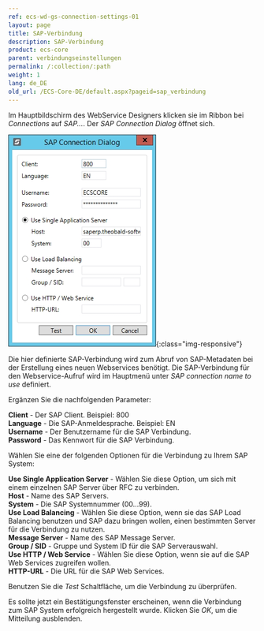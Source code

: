 ```yaml
---
ref: ecs-wd-gs-connection-settings-01
layout: page
title: SAP-Verbindung
description: SAP-Verbindung
product: ecs-core
parent: verbindungseinstellungen
permalink: /:collection/:path
weight: 1
lang: de_DE
old_url: /ECS-Core-DE/default.aspx?pageid=sap_verbindung
---
```


Im Hauptbildschirm des WebService Designers klicken sie im Ribbon bei *Connections* auf *SAP...*. Der *SAP Connection Dialog* öffnet sich.

![WSD-SAPConnection](/img/content/ecscore-wsd_19.png){:class="img-responsive"}

Die hier definierte SAP-Verbindung wird zum Abruf von SAP-Metadaten bei der Erstellung eines neuen Webservices benötigt.
Die SAP-Verbindung für den Webservice-Aufruf wird im Hauptmenü unter *SAP connection name to use* definiert.  


Ergänzen Sie die nachfolgenden Parameter:

**Client** - Der SAP Client. Beispiel: 800<br>
**Language** - Die SAP-Anmeldesprache. Beispiel: EN<br>
**Username** -	Der Benutzername für die SAP Verbindung.<br>
**Password** -	Das Kennwort für die SAP Verbindung.<br>

Wählen Sie eine der folgenden Optionen für die Verbindung zu Ihrem SAP System:

**Use Single Application Server** -	Wählen Sie diese Option, um sich mit einem einzelnen SAP Server über RFC zu verbinden.<br>
**Host** -	Name des SAP Servers.<br>
**System** -	Die SAP Systemnummer (00…99).<br>
**Use Load Balancing** - Wählen Sie diese Option, wenn sie das SAP Load Balancing benutzen und SAP dazu bringen wollen, einen bestimmten Server für die Verbindung zu nutzen.<br>
**Message Server** - Name des SAP Message Server. <br>
**Group / SID** -	Gruppe und System ID für die SAP Serverauswahl.<br>
**Use HTTP / Web Service** -	Wählen Sie diese Option, wenn sie auf die SAP Web Services zugreifen wollen.<br>
**HTTP-URL** -	Die URL für die SAP Web Services.

Benutzen Sie die *Test* Schaltfläche, um die Verbindung zu überprüfen.

Es sollte jetzt ein Bestätigungsfenster erscheinen, wenn die Verbindung zum SAP System erfolgreich hergestellt wurde. Klicken Sie *OK*, um die Mitteilung ausblenden.


